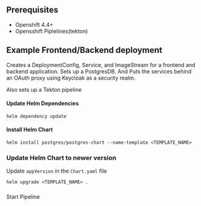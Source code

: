 ## Prerequisites

* Openshift 4.4+
* Opensshift Piplelines(tekton)


## Example Frontend/Backend deployment

Creates a DeploymentConfig, Service, and ImageStream for a frontend and backend application. Sets up a PostgresDB. And Puts the services behind an OAuth proxy using Keycloak as a security realm.

Also sets up a Tekton pipeline

#### Update Helm Dependencies

```
helm dependency update
```

#### Install Helm Chart

```
helm install postgres/postgres-chart --name-template <TEMPLATE_NAME>
```

### Update Helm Chart to newer version

Update `appVersion` in the `Chart.yaml` file

```
helm upgrade <TEMPLATE_NAME> .
```

### 

Start Pipeline 